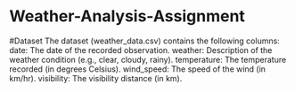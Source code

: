 # Weather-Analysis-Assignment
#Dataset
The dataset (weather_data.csv) contains the following columns:
date: The date of the recorded observation.
weather: Description of the weather condition (e.g., clear, cloudy, rainy).
temperature: The temperature recorded (in degrees Celsius).
wind_speed: The speed of the wind (in km/hr).
visibility: The visibility distance (in km).
